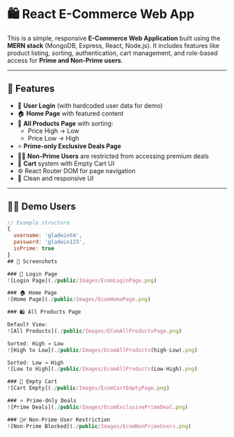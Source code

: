 # 🛍️ React E-Commerce Web App

This is a simple, responsive **E-Commerce Web Application** built using the **MERN stack** (MongoDB, Express, React, Node.js). It includes features like product listing, sorting, authentication, cart management, and role-based access for **Prime and Non-Prime users**.

---

## 🚀 Features

- 🔐 **User Login** (with hardcoded user data for demo)
- 🏠 **Home Page** with featured content
- 🛒 **All Products Page** with sorting:
  - Price High → Low
  - Price Low → High
- ⭐ **Prime-only Exclusive Deals Page**
- 🙅‍♂️ **Non-Prime Users** are restricted from accessing premium deals
- 🧺 **Cart** system with Empty Cart UI
- ⚙️ React Router DOM for page navigation
- 🎨 Clean and responsive UI

---

## 👨‍💻 Demo Users

```js
// Example structure
{
  username: 'gladwintm',
  password: 'gladwin123',
  isPrime: true
}
## 📸 Screenshots

### 🔐 Login Page
![Login Page](./public/Images/EcomLoginPage.png)

### 🏠 Home Page
![Home Page](./public/Images/EcomHomePage.png)

### 🛍️ All Products Page

Default View:  
![All Products](./public/Images/EComAllProductsPage.png)

Sorted: High → Low  
![High to Low](./public/Images/EcomAllProducts(high-Low).png)

Sorted: Low → High  
![Low to High](./public/Images/EcomAllProducts(Low-High).png)

### 🛒 Empty Cart
![Cart Empty](./public/Images/EcomCartEmptyPage.png)

### ⭐ Prime-Only Deals
![Prime Deals](./public/Images/EcomExclusivePrimeDeal.png)

### 🙅‍♂️ Non-Prime User Restriction
![Non-Prime Blocked](./public/Images/EcomNonPrimeUsers.png)

